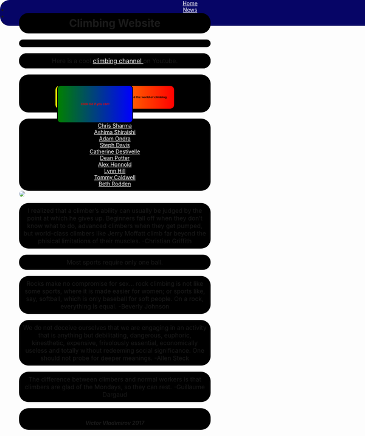 <html>
<head>
    <meta name="viewport" content="width=device-width, initial-scale=1.0">
    <meta charset="utf-8">
    <meta http-equiv="X-UA-Compatible" content="IE=edge">
    <meta name="viewport" content="width=device-width, initial-scale=1">
	<script type="text/javascript" src="script.js"></script>
	<script type="text/javascript" src="jquery-3.2.1.js"></script>
<script type="text/javascript">
      alert("Welcome to my Website");
</script>

<style>

*{
position: relative;
border: 0;
padding: 0;
margin: 0;
}

</style>

<style>

button {
  font-weight: bold;
  font-size: 50%;
  background: linear-gradient(-90deg, red, yellow);
  border-radius: 10px;
  border: 2px;
  margin-top: 20px;
  line-height: 60px;
  padding: 0px 20px;
}
button:hover {
  background: linear-gradient(-90deg, yellow, red);
}

</style>

 

<ul class="navbar">
  <li><a href="default.asp">Home</a></li>
  <li><a href="news.asp">News</a></li>
  <li><a href="contact.asp">Contact</a></li>
  <li><a href="about.asp">About</a></li>
</ul>

<style>

body {margin: 0;}

ul.navbar {
    left: 0;
    text-align: center;
    width: 100%;
    position: fixed;
    top: 0;
    display: inline;
    margin: auto;
    padding: 0px 20px;
    overflow: hidden;
    background-color: #060566;
}

li.navbar{
    list-style-type: none;
    display: inline-block;
    padding: 0px 20px;
}

</style>


<link rel="icon" type="image/png" href="http://theedgehalfmoon.com/sites/all/themes/theedge/images/boulderer.png">

</head>
<body> 	


<style> 
        img {
	   border-radius: 25px;
	}	
</style>

<style> body { background: url("https://i2.wp.com/techbeasts.com/wp-content/uploads/2016/12/4435365-mountain-wallpapers.jpg") no-repeat bottom center;
  background-size: cover;
  background-attachment: fixed;
  height: 900px;
  position: relative;
  top: -55px;
  width: 100%; }
  </style>

<style> h1, p, ul, h3, footer {
    background-color: black;
    padding: 10px 10px;
    border-radius: 25px;
    text-align: center;
} 

a {
    color: white;
    background-color: transparent;
}
</style>

<h1 align="center">Climbing Website</h1>



<style>
 
   #button {
        width:200px;
        height:100px;
        position:absolute;
        top:100px;
        left:100px;
        background: linear-gradient(-90deg, blue, green);
        color: red;
        border: solid 2px black;
	z-index: 9999;
    }
 
 
    #button:hover {
        background: linear-gradient(-90deg, green, blue);
    }
    
    </style>


 
   <button id="button" onclick="myFunction()">Click me if you can!</button>
 
 
<script>

function myFunction() {
    alert("Wow you actually got me..Good job!");
}

</script>



<script>
    var button = document.getElementById("button");
    var browserWidth = window.innerWidth || document.documentElement.clientWidth;
    var browserHeight = window.innerHeight || document.documentElement.clientHeight;
    var buttonWidth = button.offsetWidth;
    var buttonHeight = button.offsetHeight;
 
    function move() {
        button.style.left = Math.floor(Math.random()*(browserWidth-buttonWidth)) + "px";
        button.style.top = Math.floor(Math.random()*(browserHeight-buttonHeight)) + "px";
    }
 
    if(typeof addEventListener !== "undefined") {
        button.addEventListener("mouseover", move, false);
    } else if (typeof attachEvent !== "undefined") {
        button.attachEvent("onmouseover", move);
    } else {
        button.onmousover = move;
    }
 
</script>






<div class="youtube_link">
<p>Here is a cool <a text-align:center href="https://www.youtube.com/channel/UCIRIbjrEHserQZ6O1Jd9wrg">climbing channel </a> on Youtube.<br/></p>
</div>

<style>

p {
   font-size: medium;
}

.youtube_link {
       background-color: black;
       border-radius: 25px;
    }
</style>


<div class='b'>

<button>Click here to show 10 climbers that revolutionized the world of climbing</button>

</div>
	
<style> 
.b {
   font-size: 100%;
   align: center;  
   } 

.b:hover {
   font-size: 120%;
}
</style>	
	
<script type="text/javascript">

$('.b').on('click', function() {
    $(this).toggleClass('active')
    .next().slideToggle(1000);
  });
  
</script>


<script>

var button = document.createElement("button");
button.innerHTML = "Click me!";

var body = document.getElementsByTagName("body")[0];
body.appendChild(button);

button.addEventListener ("click", function() {
  alert("You just took directions from a button..");
});
	

</script>
		
		
		
		
		
		
		
		
<ul class="climbers">
		<li><a href = "https://en.wikipedia.org/wiki/Chris_Sharma">Chris Sharma</a></li>
		<li><a href = "https://en.wikipedia.org/wiki/Ashima_Shiraishi">Ashima Shiraishi</a></li>
		<li><a href = "https://en.wikipedia.org/wiki/Adam_Ondra">Adam Ondra</a></li>
		<li><a href = "https://en.wikipedia.org/wiki/Steph_Davis">Steph Davis</a></li>
		<li><a href = "https://en.wikipedia.org/wiki/Catherine_Destivelle">Catherine Destivelle</a></li>
		<li><a href = "https://en.wikipedia.org/wiki/Dean_Potter">Dean Potter</a></li>
		<li><a href = "https://en.wikipedia.org/wiki/Alex_Honnold">Alex Honnold</a></li>
		<li><a href = "https://en.wikipedia.org/wiki/Lynn_Hill">Lynn Hill</a></li>
		<li><a href = "https://en.wikipedia.org/wiki/Tommy_Caldwell">Tommy Caldwell</a></li>
		<li><a href = "https://en.wikipedia.org/wiki/Beth_Rodden">Beth Rodden</a></li>
</ul>
	        
		
		
<style> 
	ul.climbers {
	   list-style-type: none;
	   visibility: visible;
	}
</style>

<img src = "https://d36tnp772eyphs.cloudfront.net/blogs/1/2014/08/Smith-Rock-940x595.jpg">

<p> I realized that a climber’s ability can usually be judged by the point at which he gives up. Beginners fall off when they don’t know what to do, advanced climbers when they get pumped, but world-class climbers like Jerry Moffatt climb far beyond the phisical limitations of their muscles. -Christian Griffith
</p>

<p> Most sports require only one ball. </p>

<p> Rocks make no compromise for sex... rock climbing is not like some sports, where it is made easier for women; or sports like, say, softball, which is only baseball for soft people. On a rock, everything is equal. -Beverly Johnson </p>

<p> We do not deceive ourselves that we are engaging in an activity that is anything but debilitating, dangerous, euphoric, kinesthetic, expensive, frivolously essential, economically useless and totally without redeeming social significance. One should not probe for deeper meanings. -Allen Steck </p>

<p>The difference between climbers and normal workers is that climbers are glad of the Mondays, so they can rest. -Guillaume Dargaud </p>

</body>
<footer> 
<h5>Victor Vladimirov 2017</h5>
</footer>
</html>
